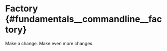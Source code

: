 Factory {#fundamentals__commandline__factory}
======================

Make a change. Make even more changes. 
